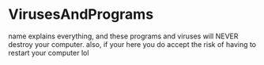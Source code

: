 # VirusesAndPrograms
name explains everything, and these programs and viruses will NEVER destroy your computer.
also, if your here you do accept the risk of having to restart your computer lol
